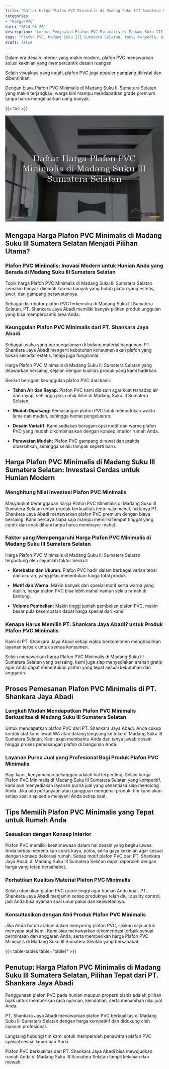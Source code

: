 ```yaml
---
title: "Daftar Harga Plafon PVC Minimalis di Madang Suku III Sumatera Selatan"
categories: 
- "Harga-PVC"
date: "2024-06-20"
description: "Lokasi Penjualan Plafon PVC Minimalis di Madang Suku III Sumatera Selatan bagi tempat tinggal, perkantoran, dan ritel. Material unggulan, variasi motif, pilihan warna modern, dengan jasa instalasi dikerjakan oleh tenaga ahli berpengalaman serta jaminan resmi!|Servis penyediaan Plafon PVC Minimalis di Madang Suku III Sumatera Selatan untuk keperluan tempat tinggal, kantor, atau toko, dengan produk berkualitas dan penempatan oleh tim berpengalaman dan kepastian resmi.|Alternatif Plafon PVC Minimalis di Madang Suku III Sumatera Selatan yang terpercaya untuk rumah, kantor, dan gerai, dengan produk terbaik dan penempatan oleh tenaga ahli ahli dan kepastian resmi.|Penyediaan Plafon PVC Minimalis di Madang Suku III Sumatera Selatan bagi hunian, office, serta ritel, beserta produk unggulan dan pemasangan ditangani oleh teknisi profesional, dilengkapi beserta jaminan resmi.}"
tags: "Plafon PVC, Madang Suku III Sumatera Selatan, toko, Penyedia, distributor"
draft: false
---
```


Dalam era desain interior yang makin modern, plafon PVC menawarkan solusi kekinian yang mempercantik desain ruangan.

Selain visualnya yang indah, plafon PVC juga populer gampang diinstal dan dibersihkan.

Dengan biaya Plafon PVC Minimalis di Madang Suku III Sumatera Selatan yang makin terjangkau, warga kini mampu mendapatkan grade premium tanpa harus mengeluarkan uang banyak.

{{< toc >}}

![Daftar Harga Plafon PVC Minimalis di Madang Suku III Sumatera Selatan](/images/Harga-PVC/Daftar-Harga-Plafon-PVC-Minimalis-di-Madang-Suku-III-Sumatera-Selatan.png)


## Mengapa Harga Plafon PVC Minimalis di Madang Suku III Sumatera Selatan Menjadi Pilihan Utama?

### Plafon PVC Minimalis: Inovasi Modern untuk Hunian Anda yang Berada di Madang Suku III Sumatera Selatan

Topik harga Plafon PVC Minimalis di Madang Suku III Sumatera Selatan semakin banyak diminati karena banyak yang butuh plafon yang estetis, awet, dan gampang perawatannya.

Sebagai distributor plafon PVC terkemuka di Madang Suku III Sumatera Selatan, PT. Shankara Jaya Abadi memiliki banyak pilihan produk unggulan yang bisa mempercantik area Anda.

### Keunggulan Plafon PVC Minimalis dari PT. Shankara Jaya Abadi

Sebagai usaha yang berpengalaman di bidang material bangunan, PT. Shankara Jaya Abadi mengerti kebutuhan konsumen akan plafon yang bukan sekadar estetis, tetapi juga fungsional.

Harga Plafon PVC Minimalis di Madang Suku III Sumatera Selatan yang ditawarkan bersaing, sejalan dengan kualitas produk yang kami hadirkan.

Berikut beragam keunggulan plafon PVC dari kami:

- **Tahan Air dan Rayap:** Plafon PVC kami didisain agar kuat terhadap air dan rayap, sehingga pas untuk iklim di Madang Suku III Sumatera Selatan.

- **Mudah Dipasang:** Pemasangan plafon PVC tidak memerlukan waktu lama dan mudah, sehingga hemat pengeluaran.

- **Desain Variatif:** Kami sediakan beragam opsi motif dan warna plafon PVC yang mudah dikombinasikan dengan konsep interior rumah Anda.

- **Perawatan Mudah:** Plafon PVC gampang dirawat dan praktis dibersihkan, sehingga selalu tampak seperti baru.

## Harga Plafon PVC Minimalis di Madang Suku III Sumatera Selatan: Investasi Cerdas untuk Hunian Modern

### Menghitung Nilai Investasi Plafon PVC Minimalis

Masyarakat beranggapan harga Plafon PVC Minimalis di Madang Suku III Sumatera Selatan untuk produk berkualitas tentu saja mahal, faktanya PT. Shankara Jaya Abadi menawarkan plafon PVC premium dengan biaya bersaing. Kami percaya siapa saja mampu memiliki tempat tinggal yang cantik dan enak dihuni tanpa harus membayar mahal.

### Faktor yang Mempengaruhi Harga Plafon PVC Minimalis di Madang Suku III Sumatera Selatan

Harga Plafon PVC Minimalis di Madang Suku III Sumatera Selatan tergantung oleh sejumlah faktor berikut:

- **Ketebalan dan Ukuran:** Plafon PVC hadir dalam berbagai varian tebal dan ukuran, yang jelas menentukan harga total produk.

- **Motif dan Warna:** Makin banyak dan spesial motif serta warna yang dipilih, harga plafon PVC bisa lebih mahal namun selalu ramah di kantong.

- **Volume Pembelian:** Makin tinggi jumlah pembelian plafon PVC, makin besar pula kesempatan dapat harga spesial dari kami.

### Kenapa Harus Memilih PT. Shankara Jaya Abadi? untuk Produk Plafon PVC Minimalis

Kami di PT. Shankara Jaya Abadi setiap waktu berkomitmen menghadirkan layanan terbaik untuk semua konsumen.

Selain menawarkan harga Plafon PVC Minimalis di Madang Suku III Sumatera Selatan yang bersaing, kami juga siap menyediakan arahan gratis agar Anda dapat menentukan plafon yang tepat sesuai kebutuhan dan anggaran.

## Proses Pemesanan Plafon PVC Minimalis di PT. Shankara Jaya Abadi

### Langkah Mudah Mendapatkan Plafon PVC Minimalis Berkualitas di Madang Suku III Sumatera Selatan

Untuk mendapatkan plafon PVC dari PT. Shankara Jaya Abadi, Anda cukup kontak staf kami lewat WA atau datang langsung ke toko di Madang Suku III Sumatera Selatan. Kami akan membantu Anda dari tanya jawab desain hingga proses pemasangan plafon di bangunan Anda.

### Layanan Purna Jual yang Profesional Bagi Produk Plafon PVC Minimalis

Bagi kami, kenyamanan pelanggan adalah hal terpenting. Selain harga Plafon PVC Minimalis di Madang Suku III Sumatera Selatan yang kompetitif, kami pun menyediakan layanan purna jual yang senantiasa siap menolong Anda. Jika ada pertanyaan atau gangguan mengenai produk, tim kami akan setiap saat siap sedia melayani Anda setiap saat.

## Tips Memilih Plafon PVC Minimalis yang Tepat untuk Rumah Anda

### Sesuaikan dengan Konsep Interior

Plafon PVC memiliki keistimewaan dalam hal desain yang begitu luwes. Anda bebas menentukan corak kayu, polos, serta gaya kekinian agar sesuai dengan konsep dekorasi rumah. Setiap motif plafon PVC dari PT. Shankara Jaya Abadi di Madang Suku III Sumatera Selatan dapat diperoleh dengan harga yang tetap bersahabat.

### Perhatikan Kualitas Material Plafon PVC Minimalis

Selalu utamakan plafon PVC grade tinggi agar hunian Anda kuat. PT. Shankara Jaya Abadi menjamin setiap produknya telah diuji quality control, jadi Anda bisa nyaman soal umur pakai dan keawetannya.

### Konsultasikan dengan Ahli Produk Plafon PVC Minimalis

Jika Anda butuh arahan dalam menyaring plafon PVC, silakan saja untuk menyapa staf kami. Kami siap menawarkan rekomendasi terbaik sesuai permintaan dan anggaran Anda, serta memberikan harga Plafon PVC Minimalis di Madang Suku III Sumatera Selatan yang bersahabat.

{{< table-tables table="table1" >}}

## Penutup: Harga Plafon PVC Minimalis di Madang Suku III Sumatera Selatan, Pilihan Tepat dari PT. Shankara Jaya Abadi

Penggunaan plafon PVC pada hunian maupun properti bisnis adalah pilihan bijak untuk memberikan rasa nyaman, keindahan, serta menambah nilai jual Anda.

PT. Shankara Jaya Abadi menawarkan plafon PVC berkualitas di Madang Suku III Sumatera Selatan dengan harga kompetitif dan didukung oleh layanan profesional.

Langsung hubungi tim kami untuk memperoleh penawaran plafon PVC spesial sesuai keperluan Anda.

Plafon PVC berkualitas dari PT. Shankara Jaya Abadi bisa mewujudkan rumah Anda di Madang Suku III Sumatera Selatan tampil kekinian dan mewah.